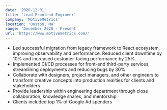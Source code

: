```yaml
---
date: '2020-12-01'
title: 'Lead Frontend Engineer'
company: 'MotiveMetrics'
location: 'Boston, MA'
range: 'December 2020 - Present'
url: 'https://www.motivemetrics.com/'
---
```


- Led successful migration from legacy framework to React ecosystem, improving observability and performance. Reduced client downtime by 10% and increased customer-facing performance by 25%.
- Implemented CI/CD processes for front-end third-party services, streamlining deployments and reducing bugs by 30%
- Collaborate with designers, project managers, and other engineers to transform creative concepts into production realities for clients and stakeholders
- Provide leadership within engineering department through close collaboration, knowledge shares, and mentorship
- Clients included top 1% of Google Ad spenders
